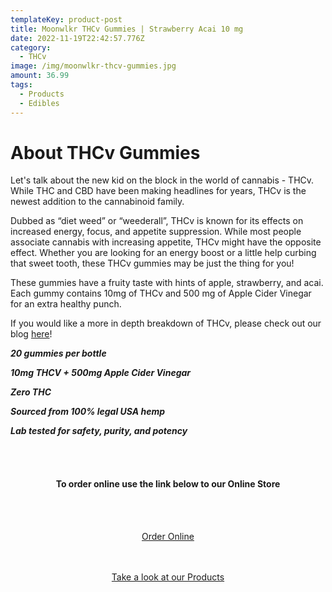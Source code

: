```yaml
---
templateKey: product-post
title: Moonwlkr THCv Gummies | Strawberry Acai 10 mg
date: 2022-11-19T22:42:57.776Z
category:
  - THCv
image: /img/moonwlkr-thcv-gummies.jpg
amount: 36.99
tags:
  - Products
  - Edibles
---
```

# **About THCv Gummies**

Let's talk about the new kid on the block in the world of cannabis - THCv.  While THC and CBD have been making headlines for years, THCv is the newest addition to the cannabinoid family.

Dubbed as “diet weed” or “weederall”, THCv is known for its effects on increased energy, focus, and appetite suppression.  While most people associate cannabis with increasing appetite, THCv might have the opposite effect.  Whether you are looking for an energy boost or a little help curbing that sweet tooth, these THCv gummies may be just the thing for you!

These gummies have a fruity taste with hints of apple, strawberry, and acai.  Each gummy contains 10mg of THCv and 500 mg of Apple Cider Vinegar for an extra healthy punch.

If you would like a more in depth breakdown of THCv, please check out our blog [here](https://capitalamericanshaman.com/blog/what-is-thcv/)!

***20 gummies per bottle*** 

***10mg THCV + 500mg Apple Cider Vinegar*** 

***Zero THC***

***Sourced from 100% legal USA hemp***

***Lab tested for safety, purity, and potency***

<br><br>

<Center>

#### **To order online use the link below to our Online Store**

<br><br>

<Center><a class="link-view-more-products" target="_blank" href="https://capitalcbd.shop/product/moonwlkr-thc-v-gummies-strawberry-acai-10-mg/">Order Online</a></

<br><br><br>

<Center><a class="link-view-more-products" target="_blank" href="https://capitalamericanshaman.com/products">Take a look at our Products</a></Center>

<br><br>